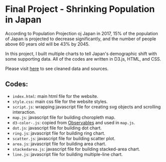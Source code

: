# Final Project - Shrinking Population in Japan
According to Population Projection oj Japan in 2017, 
15% of the population of Japan is projected to decrease significantly, 
and the number of people above 60 years old will be 43% by 2045. 

In this project, I built multiple charts to tell Japan's demographic shift 
with some supporting data. All of the codes are written in D3.js, HTML, and CSS. 

Please visit [here](https://github.com/ayakow1/CAPP30239_FA22/tree/main/data) to see cleaned data and sources.  

## Codes: 
- `index.html`: main html file for the website. 
- `style.css`: main css file for the website styles. 
- `script.js`: wrapping javascript file for creating svg objects and scrolling interaction. 
- `map.js`: javascript file for building choropleth map. 
- `d3-color-.js`: copied from [Observables](https://observablehq.com/@d3/color-legend) and used in `map.js`. 
- `dot.js`: javascript file for building dot chart. 
- `ring.js`: javascript file for building ring chart.
- `scatter.js`: javascript file for building scatter plot. 
- `area.js`: javascript file for building area chart. 
- `stackedarea.js`: javascript file for building stacked-area chart. 
- `line.js`: javascript file for building multiple-line chart. 
